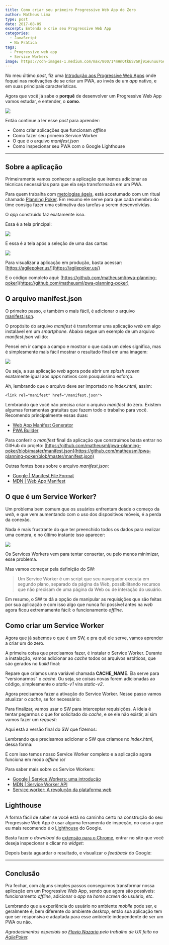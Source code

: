 ```yaml
---
title: Como criar seu primeiro Progressive Web App do Zero
author: Matheus Lima
type: post
date: 2017-08-09
excerpt: Entenda e crie seu Progressive Web App
categories:
  - JavaScript
  - Na Prática
tags:
  - Progressive web app
  - Service Workers
image: https://cdn-images-1.medium.com/max/800/1*mHnQtkESVGKj91eunuu7GA.jpeg
---
```



No meu último *post*, fiz uma [Introdução aos Progressive Web
Apps](https://medium.com/tableless/introduÃ§Ã£o-aos-progressive-web-apps-ad47ba24cddb#.xe70z63nw)
onde foquei nas motivações de se criar um PWA, ao invés de um *app* nativo, e em
suas principais características.

Agora que você já sabe o **porquê** de desenvolver um Progressive Web App vamos
estudar, e entender, o **como**.

![](https://cdn-images-1.medium.com/max/800/1*mHnQtkESVGKj91eunuu7GA.jpeg)

Então continue a ler esse *post* para aprender:

* Como criar aplicações que funcionam *offline*
* Como fazer seu primeiro Service Worker
* O que é o arquivo *manifest.json*
* Como inspecionar seu PWA com o Google Lighthouse

*****

## Sobre a aplicação

Primeiramente vamos conhecer a aplicação que iremos adicionar as técnicas
necessárias para que ela seja transformada em um PWA.

Para quem trabalha com [metologias
ágeis](https://www.agilealliance.org/agile101/), está acostumado com um ritual
chamado [Planning
Poker](https://www.culturaagil.com.br/planning-poker-tecnica-baseada-consenso/).
Em resumo ele serve para que cada membro do time consiga fazer uma estimativa
das tarefas a serem desenvolvidas.

O *app* construído faz exatamente isso.

Essa é a tela principal:

![](https://cdn-images-1.medium.com/max/800/1*8qEhkajK4PchTGfjvAmYIQ.png)

E essa é a tela após a seleção de uma das cartas:

![](https://cdn-images-1.medium.com/max/800/1*PmT8ORCdRxzEKvLAsajkwQ.png)

Para visualizar a aplicação em produção, basta acessar:
[https://agilepoker.us/](https://agilepoker.us/)

E o código completo aqui:
[https://github.com/matheusml/pwa-planning-poker](https://github.com/matheusml/pwa-planning-poker)

## O arquivo manifest.json

O primeiro passo, e também o mais fácil, é adicionar o arquivo
[manifest.json](https://developer.mozilla.org/en-US/docs/Web/Manifest).

O propósito do arquivo *manifest* é transformar uma aplicação *web* em algo
instalável em um *smartphone*. Abaixo segue um exemplo de um arquivo
*manifest.json* válido:

<script src="https://gist.github.com/matheusml/6f3430a156ad1d4b2b065809c7faa2b2.js"></script>

Pensei em ir campo a campo e mostrar o que cada um deles significa, mas é
simplesmente mais fácil mostrar o resultado final em uma imagem:

![](https://cdn-images-1.medium.com/max/800/1*_g69Ucy5JNMZKaa06hObnw.jpeg)

Ou seja, a sua aplicação *web* agora pode abrir um *splash screen* exatamente
igual aos *apps* nativos com pouquíssimo esforço.

Ah, lembrando que o arquivo deve ser importado no *index.html*, assim:

    <link rel="manifest" href="/manifest.json">

Lembrando que você não precisa criar o arquivo *manifest* do zero. Existem
algumas ferramentas gratuitas que fazem todo o trabalho para você. Recomendo
principalmente essas duas:

* [Web App Manifest Generator](https://app-manifest.firebaseapp.com/)
* [PWA Builder](http://preview.pwabuilder.com/)

Para conferir o *manifest* final da aplicação que construímos basta entrar no
GitHub do projeto:
[https://github.com/matheusml/pwa-planning-poker/blob/master/manifest.json](https://github.com/matheusml/pwa-planning-poker/blob/master/manifest.json)

Outras fontes boas sobre o arquivo *manifest.json*:

* [Google | Manifest File
Format](https://developer.chrome.com/extensions/manifest)
* [MDN | Web App Manifest](https://developer.mozilla.org/pt-BR/docs/Web/Manifest)

## O que é um Service Worker?

Um problema bem comum que os usuários enfrentam desde o começo da *web*, e que
vem aumentando com o uso dos dispositivos móveis, é a perda da conexão.

Nada é mais frustrante do que ter preenchido todos os dados para realizar uma
compra, e no último instante isso aparecer:

![](https://cdn-images-1.medium.com/max/800/1*wV3X7vQtnePGPXBuvMSA6A.jpeg)

Os Services Workers vem para tentar consertar, ou pelo menos minimizar, esse
problema.

Mas vamos começar pela definição do SW:

> Um Service Worker é um script que seu navegador executa em segundo plano,
> separado da página da Web, possibilitando recursos que não precisam de uma
página da Web ou de interação do usuário.

Em resumo, o SW te dá a opção de manipular as requisições que são feitas por sua
aplicação e com isso algo que nunca foi possível antes na *web* agora ficou
extremamente fácil: o funcionamento *offline*.

## Como criar um Service Worker

Agora que já sabemos o que é um SW, e pra quê ele serve, vamos aprender a criar
um do zero.

A primeira coisa que precisamos fazer, é instalar o Service Worker. Durante a
instalação, vamos adicionar ao *cache* todos os arquivos estáticos, que são
gerados no *build* final:

<script src="https://gist.github.com/matheusml/fa2f2250680a8c03a866ff2493899c9d.js"></script>

Repare que criamos uma variável chamada **CACHE_NAME**. Ela serve para
“versionarmos” o *cache*. Ou seja, se coisas novas forem adicionadas ao código,
simplesmente o *static-v1* vira *static-v2*.

Agora precisamos fazer a ativação do Service Worker. Nesse passo vamos atualizar
o *cache*, se for necessário:

<script src="https://gist.github.com/matheusml/8a430c688e5a53241859e8c517a5cecc.js"></script>

Para finalizar, vamos usar o SW para interceptar requisições. A ideia é tentar
pegarmos o que for solicitado do *cache*, e se ele não existir, aí sim vamos
fazer um *request*:

<script src="https://gist.github.com/matheusml/fcd1facdcd61d6eb80136810a6861ca4.js"></script>

Aqui está a versão final do SW que fizemos:

<script src="https://gist.github.com/matheusml/945aa965065c1462537a7bdd404ff016.js"></script>

Lembrando que precisamos adicionar o SW que criamos no *index.html*, dessa
forma:

<script src="https://gist.github.com/matheusml/8d0c61d75724ba0e50964bba6fe6a6f1.js"></script>

E com isso temos nosso Service Worker completo e a aplicação agora funciona em
modo *offline* \o/

Para saber mais sobre os Service Workers:

* [Google | Service Workers: uma
introdução](https://developers.google.com/web/fundamentals/getting-started/primers/service-workers?hl=pt-br)
* [MDN | Service Worker
API](https://developer.mozilla.org/en-US/docs/Web/API/Service_Worker_API)
* [Service worker: A revolução da plataforma
web](https://braziljs.org/blog/service-worker-a-revolucao-da-plataforma-web/)

## Lighthouse

A forma fácil de saber se você está no caminho certo na construção do seu
Progressive Web App é usar alguma ferramenta de inspeção, no caso a que eu mais
recomendo é o
[Lighthouse](https://developers.google.com/web/tools/lighthouse/?hl=pt-br) do
Google.

Basta fazer o *download* da [extensão para o
Chrome](https://chrome.google.com/webstore/detail/lighthouse/blipmdconlkpinefehnmjammfjpmpbjk?hl=pt-br),
entrar no site que você deseja inspecionar e clicar no *widget*:

Depois basta aguardar o resultado, e visualizar o *feedback* do Google:

*****

## Conclusão

Pra fechar, com alguns simples passos conseguimos transformar nossa aplicação em
um Progressive Web App, sendo que agora são possíveis: funcionamento *offline*,
adicionar o *app* na *home screen* do usuário, *etc*.

Lembrando que a experiência do usuário no ambiente *mobile* pode ser, e
geralmente é, bem diferente do ambiente *desktop*, então sua aplicação tem que
ser responsiva e adaptada para esse ambiente independente de ser um PWA ou não.

*Agradecimentos especiais ao *[Flavio Nazario](https://medium.com/@flaviozed)*
pelo trabalho de UX feito no *[AgilePoker](https://agilepoker.us/)*.*